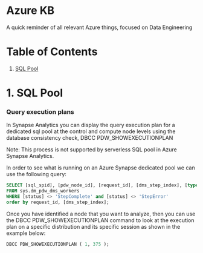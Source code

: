 # Azure KB

A quick reminder of all relevant Azure things, focused on Data Engineering

# Table of Contents 
1.  [ SQL Pool ](#sql)

<a name="sql"></a>
# 1. SQL Pool

### **Query execution plans**

In Synapse Analytics you can display the query execution plan for a dedicated sql pool at the control and compute node levels using the database consistency check, DBCC PDW_SHOWEXECUTIONPLAN

Note: This process is not supported by serverless SQL pool in Azure Synapse Analytics.

In order to see what is running on an Azure Synapse dedicated pool we can use the following query:

``` sql
SELECT [sql_spid], [pdw_node_id], [request_id], [dms_step_index], [type], [start_time], [end_time], [status], [distribution_id]  
FROM sys.dm_pdw_dms_workers   
WHERE [status] <> 'StepComplete' and [status] <> 'StepError'  
order by request_id, [dms_step_index];  
```

Once you have identified a node that you want to analyze, then you can use the DBCC PDW_SHOWEXECUTIONPLAN command to look at the execution plan on a specific distribution and its specific session as shown in the example below:

``` sql
DBCC PDW_SHOWEXECUTIONPLAN ( 1, 375 );
```
